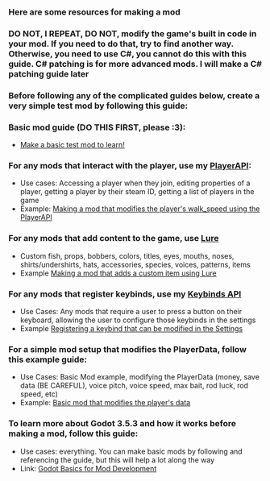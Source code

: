### Here are some resources for making a mod
### DO NOT, I REPEAT, DO NOT, modify the game's built in code in your mod. If you need to do that, try to find another way. Otherwise, you need to use C#, you cannot do this with this guide. C# patching is for more advanced mods. I will make a C# patching guide later

### Before following any of the complicated guides below, create a very simple test mod by following this guide:

### Basic mod guide (DO THIS FIRST, please :3):
* [Make a basic test mod to learn!](/Resources/BasicMod.md)

### For any mods that interact with the player, use my [PlayerAPI]():
* Use cases: Accessing a player when they join, editing properties of a player, getting a player by their steam ID, getting a list of players in the game
* Example: [Making a mod that modifies the player's walk_speed using the PlayerAPI](/Resources/PlayerAPI.md)

### For any mods that add content to the game, use [Lure](https://github.com/Sulayre/WebfishingLure)
* Custom fish, props, bobbers, colors, titles, eyes, mouths, noses, shirts/undershirts, hats, accessories, species, voices, patterns, items
* Example [Making a mod that adds a custom item using Lure](/Resources/Lure.md)

### For any mods that register keybinds, use my [Keybinds API](https://github.com/BlueberryWolf/APIs#keybindsapi)
* Use Cases: Any mods that require a user to press a button on their keyboard, allowing the user to configure those keybinds in the settings
* Example [Registering a keybind that can be modified in the Settings](/Resources/KeybindsAPI.md)

### For a simple mod setup that modifies the PlayerData, follow this example guide:
* Use Cases: Basic Mod example, modifying the PlayerData (money, save data (BE CAREFUL), voice pitch, voice speed, max bait, rod luck, rod speed, etc)
* Example: [Basic mod that modifies the player's data](/Resources/PlayerData.md)

### To learn more about Godot 3.5.3 and how it works before making a mod, follow this guide:
* Use cases: everything. You can make basic mods by following and referencing the guide, but this will help a lot along the way
* Link: [Godot Basics for Mod Development](/Resources/Godot.md)
